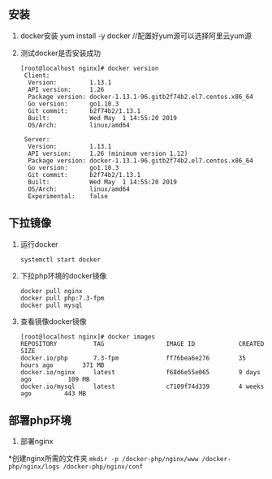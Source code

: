 ## 安装

  1. docker安装
     yum install -y docker  //配置好yum源可以选择阿里云yum源
  
  2. 测试docker是否安装成功
     ```
     [root@localhost nginx]# docker version
      Client:
       Version:         1.13.1
       API version:     1.26
       Package version: docker-1.13.1-96.gitb2f74b2.el7.centos.x86_64
       Go version:      go1.10.3
       Git commit:      b2f74b2/1.13.1
       Built:           Wed May  1 14:55:20 2019
       OS/Arch:         linux/amd64

      Server:
       Version:         1.13.1
       API version:     1.26 (minimum version 1.12)
       Package version: docker-1.13.1-96.gitb2f74b2.el7.centos.x86_64
       Go version:      go1.10.3
       Git commit:      b2f74b2/1.13.1
       Built:           Wed May  1 14:55:20 2019
       OS/Arch:         linux/amd64
       Experimental:    false
      ```
     
## 下拉镜像

   1. 运行docker
      ```
      systemctl start docker
      ``` 
   2. 下拉php环境的docker镜像
      ```
      docker pull nginx
      docker pull php:7.3-fpm
      docker pull mysql
      ``` 
   3. 查看镜像docker镜像
       ```
       [root@localhost nginx]# docker images
       REPOSITORY          TAG                 IMAGE ID            CREATED             SIZE
       docker.io/php       7.3-fpm             ff76bea6e276        35 hours ago        371 MB
       docker.io/nginx     latest              f68d6e55e065        9 days ago          109 MB
       docker.io/mysql     latest              c7109f74d339        4 weeks ago         443 MB
       ```
## 部署php环境
   1. 部署nginx
   
   *创建nginx所需的文件夹
      ```
       mkdir -p /docker-php/nginx/www /docker-php/nginx/logs /docker-php/nginx/conf
      ```
